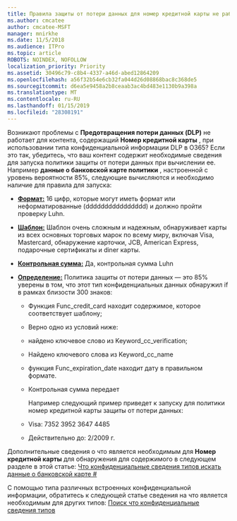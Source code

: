 ```yaml
---
title: Правила защиты от потери данных для номер кредитной карты не работает
ms.author: cmcatee
author: cmcatee-MSFT
manager: mnirkhe
ms.date: 11/5/2018
ms.audience: ITPro
ms.topic: article
ROBOTS: NOINDEX, NOFOLLOW
localization_priority: Priority
ms.assetid: 30496c79-c8b4-4337-a46d-abed12864209
ms.openlocfilehash: a56f32b54e6cb32fa044d26d08868bac8c368de5
ms.sourcegitcommit: d6ea5e9458a2b8ceaab3ac4bd483e1130b9a398a
ms.translationtype: MT
ms.contentlocale: ru-RU
ms.lasthandoff: 01/15/2019
ms.locfileid: "28308191"
---
```

Возникают проблемы с **Предотвращения потери данных (DLP)** не работает для контента, содержащий **Номер кредитной карты** , при использовании типа конфиденциальной информации DLP в O365? Если это так, убедитесь, что ваш контент содержит необходимые сведения для запуска политики защиты от потери данных при вычислении ее. Например **данные о банковской карте политики** , настроенной с уровень вероятности 85%, следующие вычисляются и необходимо наличие для правила для запуска: 
  
- **[Формат:](https://docs.microsoft.com/en-us/office365/securitycompliance/what-the-sensitive-information-types-look-for#format-19)** 16 цифр, которые могут иметь формат или неформатированные (dddddddddddddddd) и должно пройти проверку Luhn. 
    
- **[Шаблон:](https://docs.microsoft.com/en-us/office365/securitycompliance/what-the-sensitive-information-types-look-for#pattern-19)** Шаблон очень сложным и надежным, обнаруживает карты из всех основных торговых марок по всему миру, включая Visa, Mastercard, обнаружение карточки, JCB, American Express, подарочные сертификаты и diner карты. 
    
- **[Контрольная сумма:](https://docs.microsoft.com/en-us/office365/securitycompliance/what-the-sensitive-information-types-look-for#checksum-19)** Да, контрольная сумма Luhn 
    
- **[Определение:](https://docs.microsoft.com/en-us/office365/securitycompliance/what-the-sensitive-information-types-look-for#definition-19)** Политика защиты от потери данных — это 85% уверены в том, что этот тип конфиденциальных данных обнаружил if в рамках близости 300 знаков: 
    
  - Функция Func_credit_card находит содержимое, которое соответствует шаблону;
    
  - Верно одно из условий ниже: 
    
  - найдено ключевое слово из Keyword_cc_verification;
    
  - Найдено ключевого слова из Keyword_cc_name
    
  - функция Func_expiration_date находит дату в правильном формате.
    
  - Контрольная сумма передает
    
    Например следующий пример приведет к запуску для политики номер кредитной карты защиты от потери данных:
    
  - Visa: 7352 3952 3647 4485 
    
  - Действительно до: 2/2009 г.
    
Дополнительные сведения о что является необходимым для **Номер кредитной карты** для обнаружения для содержимого в следующем разделе в этой статье: [Что конфиденциальные сведения типов искать данные о банковской карте #](https://docs.microsoft.com/en-us/office365/securitycompliance/what-the-sensitive-information-types-look-for#credit-card-number)
  
С помощью типа различных встроенных конфиденциальной информации, обратитесь к следующей статье сведения на что является необходимым для других типов: [Поиск что конфиденциальные сведения типов](https://docs.microsoft.com/en-us/office365/securitycompliance/what-the-sensitive-information-types-look-for)
  

